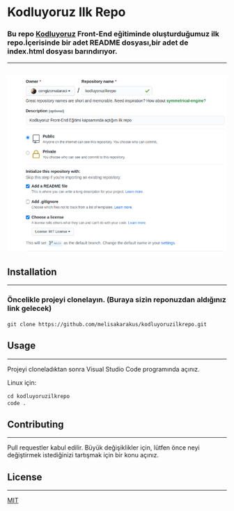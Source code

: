 
# Kodluyoruz Ilk Repo

### Bu repo [Kodluyoruz](https://www.kodluyoruz.org/) Front-End eğitiminde oluşturduğumuz ilk repo.İçerisinde bir adet README dosyası,bir adet de index.html dosyası barındırıyor.
---
![Kodluyoruz](https://raw.githubusercontent.com/Kodluyoruz/taskforce/main/git/odev1/figures/github.png)
---

## Installation
---
### Öncelikle projeyi clonelayın. (Buraya sizin reponuzdan aldığınız link gelecek)
` git clone https://github.com/melisakarakus/kodluyoruzilkrepo.git `

## Usage
---
Projeyi cloneladıktan sonra Visual Studio Code programında açınız.

Linux için:
```
cd kodluyoruzilkrepo
code .
```

## Contributing
---
Pull requestler kabul edilir. Büyük değişiklikler için, lütfen önce neyi değiştirmek istediğinizi tartışmak için bir konu açınız.

## License
---
[MIT](https://choosealicense.com/licenses/mit/)

